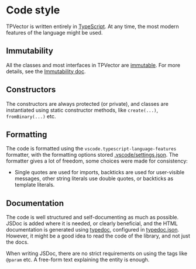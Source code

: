 # Code style

TPVector is written entirely in [TypeScript](https://www.typescriptlang.org/).
At any time, the most modern features of the language might be used.

## Immutability

All the classes and most interfaces in TPVector are
[immutable](https://en.wikipedia.org/wiki/Immutable_object). For more details,
see the [Immutability doc](immutability.md).

## Constructors

The constructors are always protected (or private), and classes are instantiated
using static constructor methods, like `create(...)`, `fromBinary(...)` etc.

## Formatting

The code is formatted using the `vscode.typescript-language-features` formatter,
with the formatting options stored
[.vscode/settings.json](../.vscode/settings.json). The formatter gives a lot of
freedom, some choices were made for consistency:

- Single quotes are used for imports, backticks are used for user-visible
  messages, other string literals use double quotes, or backticks as template
  literals.

## Documentation

The code is well structured and self-documenting as much as possible. JSDoc is
added where it is needed, or clearly beneficial, and the HTML documentation is
generated using [typedoc](https://typedoc.org/), configured in
[typedoc.json](../typedoc.json). However, it might be a good idea to read the
code of the library, and not just the docs.

When writing JSDoc, there are no strict requirements on using the tags like
`@param` etc. A free-form text explaining the entity is enough.
